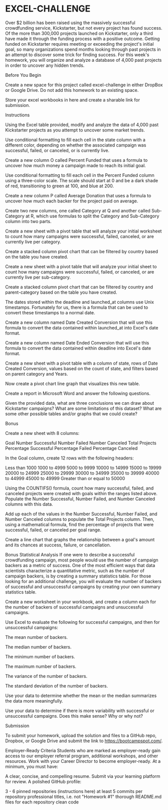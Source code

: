 # EXCEL-CHALLENGE

Over $2 billion has been raised using the massively successful crowdfunding service, Kickstarter, but not every project has found success. Of the more than 300,000 projects launched on Kickstarter, only a third have made it through the funding process with a positive outcome.
Getting funded on Kickstarter requires meeting or exceeding the project's initial goal, so many organizations spend months looking through past projects in an attempt to discover some trick for finding success. For this week's homework, you will organize and analyze a database of 4,000 past projects in order to uncover any hidden trends.

Before You Begin


Create a new space for this project called excel-challenge in either DropBox or Google Drive. Do not add this homework to an existing space.


Store your excel workbooks in here and create a sharable link for submission.



Instructions

Using the Excel table provided, modify and analyze the data of 4,000 past Kickstarter projects as you attempt to uncover some market trends.


Use conditional formatting to fill each cell in the state column with a different color, depending on whether the associated campaign was successful, failed, or canceled, or is currently live.

Create a new column O called Percent Funded that uses a formula to uncover how much money a campaign made to reach its initial goal.



Use conditional formatting to fill each cell in the Percent Funded column using a three-color scale. The scale should start at 0 and be a dark shade of red, transitioning to green at 100, and blue at 200.


Create a new column P called Average Donation that uses a formula to uncover how much each backer for the project paid on average.


Create two new columns, one called Category at Q and another called Sub-Category at R, which use formulas to split the Category and Sub-Category column into two parts.





Create a new sheet with a pivot table that will analyze your initial worksheet to count how many campaigns were successful, failed, canceled, or are currently live per category.


Create a stacked column pivot chart that can be filtered by country based on the table you have created.





Create a new sheet with a pivot table that will analyze your initial sheet to count how many campaigns were successful, failed, or canceled, or are currently live per sub-category.


Create a stacked column pivot chart that can be filtered by country and parent-category based on the table you have created.




The dates stored within the deadline and launched_at columns use Unix timestamps. Fortunately for us, there is a formula that can be used to convert these timestamps to a normal date.


Create a new column named Date Created Conversion that will use this formula to convert the data contained within launched_at into Excel's date format.


Create a new column named Date Ended Conversion that will use this formula to convert the data contained within deadline into Excel's date format.





Create a new sheet with a pivot table with a column of state, rows of Date Created Conversion, values based on the count of state, and filters based on parent category and Years.


Now create a pivot chart line graph that visualizes this new table.




Create a report in Microsoft Word and answer the following questions.



Given the provided data, what are three conclusions we can draw about Kickstarter campaigns?
What are some limitations of this dataset?
What are some other possible tables and/or graphs that we could create?


Bonus


Create a new sheet with 8 columns:

Goal
Number Successful
Number Failed
Number Canceled
Total Projects
Percentage Successful
Percentage Failed
Percentage Canceled



In the Goal column, create 12 rows with the following headers:

Less than 1000
1000 to 4999
5000 to 9999
10000 to 14999
15000 to 19999
20000 to 24999
25000 to 29999
30000 to 34999
35000 to 39999
40000 to 44999
45000 to 49999
Greater than or equal to 50000




Using the COUNTIFS() formula, count how many successful, failed, and canceled projects were created with goals within the ranges listed above. Populate the Number Successful, Number Failed, and Number Canceled columns with this data.


Add up each of the values in the Number Successful, Number Failed, and Number Canceled columns to populate the Total Projects column. Then, using a mathematical formula, find the percentage of projects that were successful, failed, or canceled per goal range.


Create a line chart that graphs the relationship between a goal's amount and its chances at success, failure, or cancellation.



Bonus Statistical Analysis
If one were to describe a successful crowdfunding campaign, most people would use the number of campaign backers as a metric of success. One of the most efficient ways that data scientists characterize a quantitative metric, such as the number of campaign backers, is by creating a summary statistics table.
For those looking for an additional challenge, you will evaluate the number of backers of successful and unsuccessful campaigns by creating your own summary statistics table.


Create a new worksheet in your workbook, and create a column each for the number of backers of successful campaigns and unsuccessful campaigns.



Use Excel to evaluate the following for successful campaigns, and then for unsuccessful campaigns:


The mean number of backers.


The median number of backers.


The minimum number of backers.


The maximum number of backers.


The variance of the number of backers.


The standard deviation of the number of backers.




Use your data to determine whether the mean or the median summarizes the data more meaningfully.


Use your data to determine if there is more variability with successful or unsuccessful campaigns. Does this make sense? Why or why not?



Submission

To submit your homework, upload the solution and files to a GitHub repo, Dropbox, or Google Drive and submit the link to https://bootcampspot.com/.


Employer-Ready Criteria
Students who are marked as employer-ready gain access to our employer referral program, additional workshops, and other resources. Work with your Career Director to become employer-ready. At a minimum, you must have:

A clear, concise, and compelling resume. Submit via your learning platform for review.
A polished GitHub profile:

3 - 6 pinned repositories (instructions here)
at least 5 commits per repository
professional titles, i.e. not "Homework #1"
thorough README.md files for each repository
clean code
